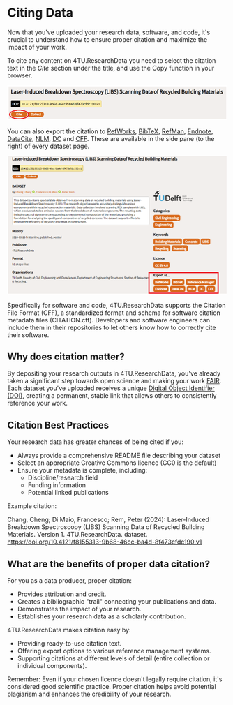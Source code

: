 # Citing Data

Now that you've uploaded your research data, software, and code, it's crucial to understand how to ensure proper citation and maximize the impact of your work.

To cite any content on 4TU.ResearchData you need to select the citation text in the *Cite* section under the title, and use the Copy function in your browser. 

<center>

![alt text](image.png)

</center>

You can also export the citation to [RefWorks](https://refworks.proquest.com/), [BibTeX](https://www.bibtex.org/), [RefMan](https://github.com/adriancaruana/refman), [Endnote](https://endnote.com/), [DataCite](https://datacite.org/), [NLM](https://www.citethisforme.com/citation-generator/national-library-of-medicine-grant-proposals), [DC](https://www.dublincore.org/specifications/dublin-core/dc-citation-guidelines/) and [CFF](https://citation-file-format.github.io/). These are available in the side pane (to the right) of every dataset page.

<center>

![alt text](image-1.png)

</center>

Specifically for software and code, 4TU.ResearchData supports the Citation File Format (CFF), a standardized format and schema for software citation metadata files (CITATION.cff). Developers and software engineers can include them in their repositories to let others know how to correctly cite their software. 

## Why does citation matter?

By depositing your research outputs in 4TU.ResearchData, you've already taken a significant step towards open science and making your work [FAIR](/introduction/fair_data_and_software). Each dataset you've uploaded receives a unique [Digital Object Identifier (DOI)](https://www.doi.org/), creating a permanent, stable link that allows others to consistently reference your work.

## Citation Best Practices 

Your research data has greater chances of being cited if you: 

- Always provide a comprehensive README file describing your dataset
- Select an appropriate Creative Commons licence (CC0 is the default)
- Ensure your metadata is complete, including:
    - Discipline/research field
    - Funding information
    - Potential linked publications

Example citation:

Chang, Cheng; Di Maio, Francesco; Rem, Peter (2024): Laser-Induced Breakdown Spectroscopy (LIBS) Scanning Data of Recycled Building Materials. Version 1. 4TU.ResearchData. dataset. https://doi.org/10.4121/f8155313-9b68-46cc-ba4d-8f473cfdc190.v1

## What are the benefits of proper data citation? 

For you as a data producer, proper citation:

- Provides attribution and credit.
- Creates a bibliographic "trail" connecting your publications and data.
- Demonstrates the impact of your research.
- Establishes your research data as a scholarly contribution.

4TU.ResearchData makes citation easy by:

- Providing ready-to-use citation text.
- Offering export options to various reference management systems.
- Supporting citations at different levels of detail (entire collection or individual components).

Remember: Even if your chosen licence doesn't legally require citation, it's considered good scientific practice. Proper citation helps avoid potential plagiarism and enhances the credibility of your research.

